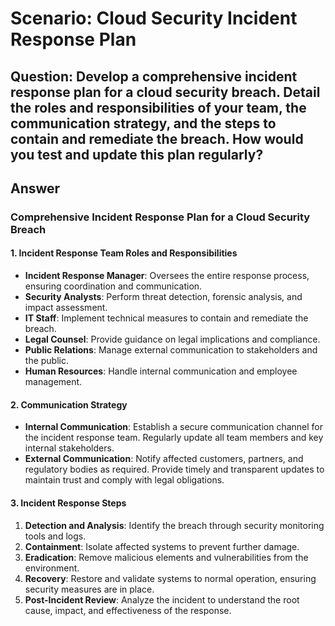 # Scenario: Cloud Security Incident Response Plan 

## Question: Develop a comprehensive incident response plan for a cloud security breach. Detail the roles and responsibilities of your team, the communication strategy, and the steps to contain and remediate the breach. How would you test and update this plan regularly? 

## Answer
### Comprehensive Incident Response Plan for a Cloud Security Breach

#### 1. Incident Response Team Roles and Responsibilities
- **Incident Response Manager**: Oversees the entire response process, ensuring coordination and communication.
- **Security Analysts**: Perform threat detection, forensic analysis, and impact assessment.
- **IT Staff**: Implement technical measures to contain and remediate the breach.
- **Legal Counsel**: Provide guidance on legal implications and compliance.
- **Public Relations**: Manage external communication to stakeholders and the public.
- **Human Resources**: Handle internal communication and employee management.

#### 2. Communication Strategy
- **Internal Communication**: Establish a secure communication channel for the incident response team. Regularly update all team members and key internal stakeholders.
- **External Communication**: Notify affected customers, partners, and regulatory bodies as required. Provide timely and transparent updates to maintain trust and comply with legal obligations.

#### 3. Incident Response Steps
1. **Detection and Analysis**: Identify the breach through security monitoring tools and logs.
2. **Containment**: Isolate affected systems to prevent further damage.
3. **Eradication**: Remove malicious elements and vulnerabilities from the environment.
4. **Recovery**: Restore and validate systems to normal operation, ensuring security measures are in place.
5. **Post-Incident Review**: Analyze the incident to understand the root cause, impact, and effectiveness of the response.
